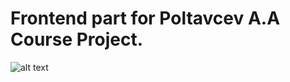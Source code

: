 # Frontend part for Poltavcev A.A Course Project.

![alt text](https://285800.selcdn.ru/upload-media/iblock/2b2/2b24cb5967b31ba93de4f5e183bb5698/c6edc70ff6a8958966cb6a377656c681.jpg)

